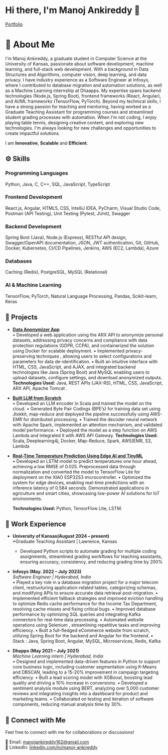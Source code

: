 # Hi there, I'm Manoj Ankireddy 🚀

[Portfolio](https://manojreddy-2k.github.io/Manoj_portfolio/about)

# 📜 About Me
I'm Manoj Ankireddy, a graduate student in Computer Science at the University of Kansas, passionate about software development, machine learning, and full-stack web development. With a background in Data Structures and Algorithms, computer vision, deep learning, and data privacy. I have industry experience as a Software Engineer at Infosys, where I contributed to database migration and automation solutions, as well as a Machine Learning internship at Dhaapps. My expertise spans backend technologies (Node.js, Spring Boot), frontend frameworks (React, Angular), and AI/ML frameworks (TensorFlow, PyTorch). Beyond my technical skills, I have a strong passion for teaching and mentoring, having worked as a Graduate Teaching Assistant for programming courses and streamlined student grading processes with automation. When I'm not coding, I enjoy playing table tennis, designing creative content, and exploring new technologies. I'm always looking for new challenges and opportunities to create impactful solutions.

I am **Innovative**, **Scalable**  and **Efficient**. 

## ⚙️ Skills
### Programming Languages
Python, Java, C, C++, SQL, JavaScript, TypeScript

### Frontend Development
React.js, Angular, HTML5, CSS, IntelliJ IDEA, PyCharm, Visual Studio Code, Postman (API Testing), Unit Testing (Pytest, JUnit), Swagger

### Backend Development
Spring Boot (Java), Node.js (Express), RESTful API design, Swagger/OpenAPI documentation, JSON, JWT authentication, Git, GitHub, Docker, Kubernetes, CI/CD Pipelines, Jenkins, AWS (EC2, Lambda), Azure

### Databases
Caching (Redis), PostgreSQL, MySQL (Relational)

### AI & Machine Learning
TensorFlow, PyTorch, Natural Language Processing, Pandas, Scikit-learn, Keras
  

## 🚀 Projects



- **[Data Anonymizer App](https://github.com/Manojreddy-2k/data-anonymizer)**  
• Developed a web application using the ARX API to anonymize personal datasets, addressing privacy concerns and compliance
with data protection regulations (GDPR, CCPA), and containerized the solution using Docker for scalable deployment.
• Implemented privacy-preserving techniques , allowing users to select configurations and parameters for data de-identification.
• Built an intuitive interface with HTML, CSS, JavaScript, and AJAX, and integrated backend technologies like Java (Spring Boot)
and MySQL enabling users to upload datasets, configure settings, and download anonymized outputs.
**Technologies Used:** Java, REST APIs (JAX-RS), HTML, CSS, JavaScript, ARX API, Apache Tomcat .

- **[Built LLM from Scratch](https://github.com/Manojreddy-2k/Large-Language-Model-LLM-from-scratch)**  
• Developed an LLM encoder in Scala and trained the model on the cloud.
• Generated Byte Pair Codings (BPE’s) for training data set using Jtokkit, map-reduce and deployed the pipeline successfully using
AWS-EMR for distributed processing.
• Trained the decoder neural network with Apache Spark, implemented an attention mechanism, and validated model performance.
• Deployed the model as a step function on AWS Lambda and integrated it with AWS API Gateway.
  **Technologies Used:** Scala, Deeplearning4j, Docker, Map-Reduce, Spark, AWS(EMR, S3, Lambda

- **[Real-Time Temperature Prediction Using Edge AI and TinyML](https://github.com/Manojreddy-2k/real-time-temperature-prediction)**  
• Developed an LSTM model to predict temperatures one hour ahead, achieving a low RMSE of 0.025. Preprocessed data through
normalization and converted the model to TensorFlow Lite for deployment on the XIAO ESP32S3 microcontroller.
• Optimized the system for edge devices, enabling real-time predictions with an inference latency of 0.584 seconds. Demonstrated
applications in agriculture and smart cities, showcasing low-power AI solutions for IoT environments.
  
  **Technologies Used:** Python, TensorFlow Lite, LSTM.


## 💼 Work Experience

- **University of Kansas(August 2024 – present)**  
  *Graduate Teaching Assistant | Lawrence, Kansas 
  - Developed Python scripts to automate grading for multiple coding assignments, streamlined grading workflows for teaching
assistants, ensuring accuracy, consistency, and reducing grading time by 200%

- **Infosys (May. 2022 – July 2023)**  
  *Software Engineer | Hyderabad, India*  
  • Played a key role in a database migration project for a major telecom client, restructuring application-related tables, categorizing
schemas, and modifying APIs to ensure accurate data retrieval post-migration.
• Implemented efficient fallback strategies and improved eviction handling to optimize Redis cache performance for the Income Tax
Department, resolving cache misses and fixing critical bugs.
• Improved database performance by optimizing SQL queries and integrating Kafka connectors for real-time data processing.
• Automated website operations using Selenium , streamlining repetitive tasks and improving efficiency.
• Built a full-fledged eCommerce website from scratch, utilizing Spring Boot for the backend and Angular for the frontend.
• Stack : Java, Spring Boot, Angular, MySQL, Microservices, Redis, Kafka

- **Dhapps (May 2021 – July 2021)**  
  *Machine Learning intern | Hyderabad, India*  
  • Designed and implemented data-driven features in Python to support core business logic, including customer segmentation using
K-Means and DBSCAN, leading to a 15-20% improvement in campaign targeting efficiency.
• Built a lead scoring model with XGBoost, boosting lead quality and driving a 10% increase in conversions.
• Developed a sentiment analysis module using BERT, analyzing over 5,000 customer reviews and integrating insights into a
dashboard for product and marketing teams.
• Collaborated on testing and iteration of software components, reducing manual analysis time by 30%.


## 📩 Connect with Me
Feel free to connect with me for collaborations or discussions!

📧 Email: [manojankireddy162@gmail.com](mailto:manojankireddy162@gmail.com)  
🔗 LinkedIn: [linkedin.com/in/manoj-ankireddy](https://www.linkedin.com/in/manoj-ankireddy-b707401a0/)



